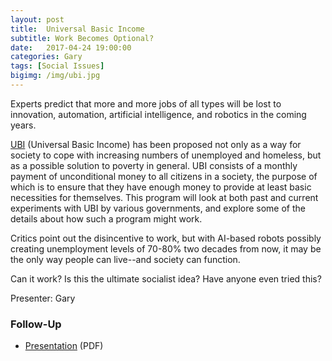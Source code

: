 ```yaml
---
layout: post
title:  Universal Basic Income
subtitle: Work Becomes Optional?
date:   2017-04-24 19:00:00
categories: Gary
tags: [Social Issues]
bigimg: /img/ubi.jpg
---
```


Experts predict that more and more jobs of all types will be lost to innovation, automation, artificial intelligence, and robotics in the coming years. 

[UBI](https://en.wikipedia.org/wiki/Basic_income) (Universal Basic Income) has been proposed not only as a way for society to cope with increasing numbers of unemployed and homeless, but as a possible solution to poverty in general. UBI consists of a monthly payment of unconditional money to all citizens in a society, the purpose of which is to ensure that they have enough money to provide at least basic necessities for themselves. This program will look at both past and current experiments with UBI by various governments, and explore some of the details about how such a program might work. 

Critics point out the disincentive to work, but with AI-based robots possibly creating unemployment levels of 70-80% two decades from now, it may be the only way people can live--and society can function.

Can it work? Is this the ultimate socialist idea? Have anyone even tried this?

Presenter: Gary

### Follow-Up

* [Presentation](/assets/present/2017/ubi.pdf) (PDF) 
